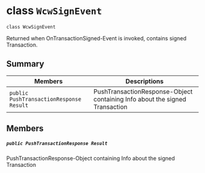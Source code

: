 # class `WcwSignEvent` 

```
class WcwSignEvent
```

Returned when OnTransactionSigned-Event is invoked, contains signed Transaction.

## Summary

 Members                                | Descriptions                                
----------------------------------------|---------------------------------------------
`public PushTransactionResponse` `Result` | PushTransactionResponse-Object containing Info about the signed Transaction

## Members

##### `public PushTransactionResponse Result `

PushTransactionResponse-Object containing Info about the signed Transaction
